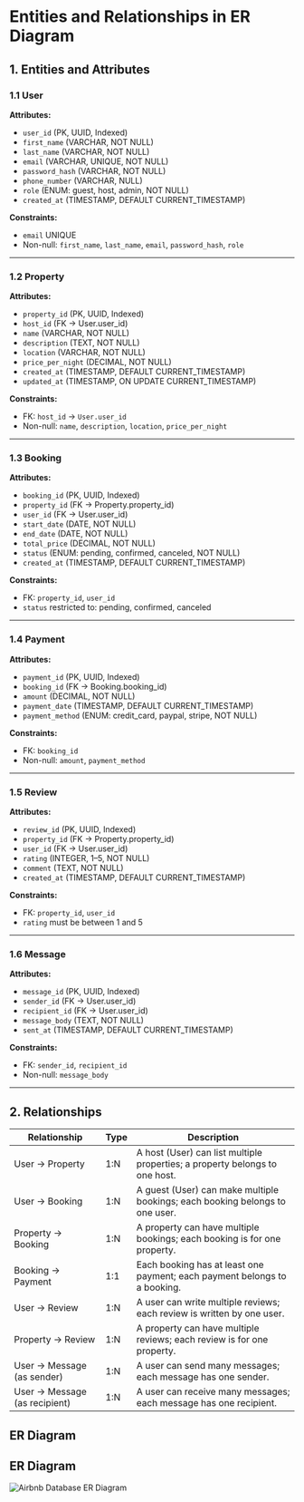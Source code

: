 #  Entities and Relationships in ER Diagram

## 1. Entities and Attributes

### 1.1 User
**Attributes:**
- `user_id` (PK, UUID, Indexed)  
- `first_name` (VARCHAR, NOT NULL)  
- `last_name` (VARCHAR, NOT NULL)  
- `email` (VARCHAR, UNIQUE, NOT NULL)  
- `password_hash` (VARCHAR, NOT NULL)  
- `phone_number` (VARCHAR, NULL)  
- `role` (ENUM: guest, host, admin, NOT NULL)  
- `created_at` (TIMESTAMP, DEFAULT CURRENT_TIMESTAMP)  

**Constraints:**
- `email` UNIQUE  
- Non-null: `first_name`, `last_name`, `email`, `password_hash`, `role`  

---

### 1.2 Property
**Attributes:**
- `property_id` (PK, UUID, Indexed)  
- `host_id` (FK → User.user_id)  
- `name` (VARCHAR, NOT NULL)  
- `description` (TEXT, NOT NULL)  
- `location` (VARCHAR, NOT NULL)  
- `price_per_night` (DECIMAL, NOT NULL)  
- `created_at` (TIMESTAMP, DEFAULT CURRENT_TIMESTAMP)  
- `updated_at` (TIMESTAMP, ON UPDATE CURRENT_TIMESTAMP)  

**Constraints:**
- FK: `host_id` → `User.user_id`  
- Non-null: `name`, `description`, `location`, `price_per_night`  

---

### 1.3 Booking
**Attributes:**
- `booking_id` (PK, UUID, Indexed)  
- `property_id` (FK → Property.property_id)  
- `user_id` (FK → User.user_id)  
- `start_date` (DATE, NOT NULL)  
- `end_date` (DATE, NOT NULL)  
- `total_price` (DECIMAL, NOT NULL)  
- `status` (ENUM: pending, confirmed, canceled, NOT NULL)  
- `created_at` (TIMESTAMP, DEFAULT CURRENT_TIMESTAMP)  

**Constraints:**
- FK: `property_id`, `user_id`  
- `status` restricted to: pending, confirmed, canceled  

---

### 1.4 Payment
**Attributes:**
- `payment_id` (PK, UUID, Indexed)  
- `booking_id` (FK → Booking.booking_id)  
- `amount` (DECIMAL, NOT NULL)  
- `payment_date` (TIMESTAMP, DEFAULT CURRENT_TIMESTAMP)  
- `payment_method` (ENUM: credit_card, paypal, stripe, NOT NULL)  

**Constraints:**
- FK: `booking_id`  
- Non-null: `amount`, `payment_method`  

---

### 1.5 Review
**Attributes:**
- `review_id` (PK, UUID, Indexed)  
- `property_id` (FK → Property.property_id)  
- `user_id` (FK → User.user_id)  
- `rating` (INTEGER, 1–5, NOT NULL)  
- `comment` (TEXT, NOT NULL)  
- `created_at` (TIMESTAMP, DEFAULT CURRENT_TIMESTAMP)  

**Constraints:**
- FK: `property_id`, `user_id`  
- `rating` must be between 1 and 5  

---

### 1.6 Message
**Attributes:**
- `message_id` (PK, UUID, Indexed)  
- `sender_id` (FK → User.user_id)  
- `recipient_id` (FK → User.user_id)  
- `message_body` (TEXT, NOT NULL)  
- `sent_at` (TIMESTAMP, DEFAULT CURRENT_TIMESTAMP)  

**Constraints:**
- FK: `sender_id`, `recipient_id`  
- Non-null: `message_body`  

---

## 2. Relationships

| Relationship                       | Type | Description |
|-----------------------------------|------|-------------|
| User → Property                    | 1:N  | A host (User) can list multiple properties; a property belongs to one host. |
| User → Booking                     | 1:N  | A guest (User) can make multiple bookings; each booking belongs to one user. |
| Property → Booking                 | 1:N  | A property can have multiple bookings; each booking is for one property. |
| Booking → Payment                  | 1:1  | Each booking has at least one payment; each payment belongs to a booking. |
| User → Review                      | 1:N  | A user can write multiple reviews; each review is written by one user. |
| Property → Review                  | 1:N  | A property can have multiple reviews; each review is for one property. |
| User → Message (as sender)         | 1:N  | A user can send many messages; each message has one sender. |
| User → Message (as recipient)      | 1:N  | A user can receive many messages; each message has one recipient. |


## ER Diagram

## ER Diagram

![Airbnb Database ER Diagram](erd/airbnb_erd.png)


